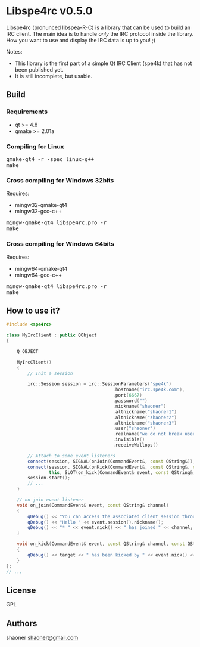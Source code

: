 Libspe4rc v0.5.0
=======

Libspe4rc (pronunced libspea-R-C) is a library that can be used to build an IRC client.
The main idea is to handle *only* the IRC protocol inside the library.
How you want to use and display the IRC data is up to you! ;)

Notes:
* This library is the first part of a simple Qt IRC Client (spe4k) that has not been published yet.
* It is still incomplete, but usable.

## Build

### Requirements

* qt >= 4.8
* qmake >= 2.01a

### Compiling for Linux

<pre>
qmake-qt4 -r -spec linux-g++
make
</pre>

### Cross compiling for Windows 32bits

Requires:
* mingw32-qmake-qt4
* mingw32-gcc-c++

<pre>
mingw-qmake-qt4 libspe4rc.pro -r
make
</pre>

### Cross compiling for Windows 64bits

Requires:
* mingw64-qmake-qt4
* mingw64-gcc-c++

<pre>
mingw-qmake-qt4 libspe4rc.pro -r
make
</pre>


## How to use it?

```c++
#include <spe4rc>

class MyIrcClient : public QObject
{

	Q_OBJECT

	MyIrcClient()
	{
	    // Init a session

		irc::Session session = irc::SessionParameters("spe4k")
										.hostname("irc.spe4k.com"),
										.port(6667)
										.password("")
										.nickname("shaoner")
										.altnickname("shaoner1")
										.altnickname("shaoner2")
										.altnickname("shaoner3")
										.user("shaoner")
										.realname("we do not break userspace MAURO")
										.invisible()
										.receiveWallops()

		// Attach to some event listeners
		connect(session, SIGNAL(onJoin(CommandEvent&, const QString&)), this, SLOT(on_join(CommandEvent& event, const QString&)));
		connect(session, SIGNAL(onKick(CommandEvent&, const QString&, const QString&, const QString&)),
				this, SLOT(on_kick(CommandEvent& event, const QString&, const QString&, const QString&)));
        session.start();
		// ...
	}

	// on join event listener
   	void on_join(CommandEvent& event, const QString& channel)
   	{
		qDebug() << "You can access the associated client session through event.session()";
		qDebug() << "Hello " << event.session().nickname();
		qDebug() << "* " << event.nick() << " has joined " << channel;
   	}

	void on_kick(CommandEvent& event, const QString& channel, const QString& target, const QString& reason)
	{
		qDebug() << target << " has been kicked by " << event.nick() << "( reason: " << reason << " )";
	}
};
// ...
```

## License

GPL

## Authors

shaoner <shaoner@gmail.com>
